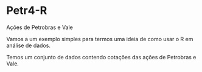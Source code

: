 # Petr4-R
Ações de Petrobras e Vale

Vamos a um exemplo simples para termos uma ideia de como usar o R em análise de dados. 

Temos um conjunto de dados contendo cotações das ações de Petrobras e Vale. 


